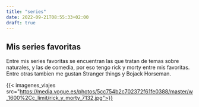 ```yaml
---
title: "series"
date: 2022-09-21T08:55:33+02:00
draft: true
---
```

## Mis series favoritas


Entre mis series favoritas se encuentran las que tratan de temas sobre naturales, y las de comedia, por eso tengo rick y morty entre mis favoritas. Entre otras tambien me gustan Stranger things y Bojack Horseman. 



{{< imagenes_viajes src="https://media.vogue.es/photos/5cc754b2c702372f61fe0388/master/w_1600%2Cc_limit/rick_y_morty_7132.jpg">}}
